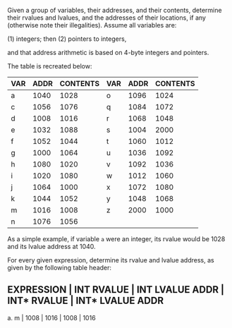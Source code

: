 Given a group of variables, their addresses, and their contents, determine their rvalues and lvalues, and the addresses of their locations, if any (otherwise note their illegalities). Assume all variables are:

(1) integers; then
(2) pointers to integers,

and that address arithmetic is based on 4-byte integers and pointers.

The table is recreated below:

VAR     |   ADDR    |   CONTENTS    |   VAR     |   ADDR    |   CONTENTS
--------|-----------|---------------|-----------|-----------|-----------
a       |   1040    |   1028        |   o       |   1096    |   1024
c       |   1056    |   1076        |   q       |   1084    |   1072
d       |   1008    |   1016        |   r       |   1068    |   1048
e       |   1032    |   1088        |   s       |   1004    |   2000
f       |   1052    |   1044        |   t       |   1060    |   1012
g       |   1000    |   1064        |   u       |   1036    |   1092
h       |   1080    |   1020        |   v       |   1092    |   1036
i       |   1020    |   1080        |   w       |   1012    |   1060
j       |   1064    |   1000        |   x       |   1072    |   1080
k       |   1044    |   1052        |   y       |   1048    |   1068
m       |   1016    |   1008        |   z       |   2000    |   1000
n       |   1076    |   1056        |           |           |

As a simple example, if variable <code>a</code> were an integer, its rvalue would be 1028 and its lvalue address at 1040.

For every given expression, determine its rvalue and lvalue address, as given by the following table header:

EXPRESSION  |   INT RVALUE  |   INT LVALUE ADDR |   INT* RVALUE |   INT* LVALUE ADDR
------------------------------------------------------------------------------------
a. m        |   1008        |   1016            |   1008        |   1016
